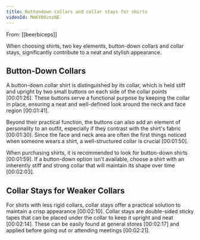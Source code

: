 ```yaml
---
title: Buttondown collars and collar stays for shirts
videoId: MmKY00znzNE
---
```


From: [[beerbiceps]] <br/> 

When choosing shirts, two key elements, button-down collars and collar stays, significantly contribute to a neat and stylish appearance.

## Button-Down Collars
A button-down collar shirt is distinguished by its collar, which is held stiff and upright by two small buttons on each side of the collar points <a class="yt-timestamp" data-t="00:01:26">[00:01:26]</a>. These buttons serve a functional purpose by keeping the collar in place, ensuring a neat and well-defined look around the neck and face region <a class="yt-timestamp" data-t="00:01:41">[00:01:41]</a>.

Beyond their practical function, the buttons can also add an element of personality to an outfit, especially if they contrast with the shirt's fabric <a class="yt-timestamp" data-t="00:01:30">[00:01:30]</a>. Since the face and neck area are often the first things noticed when someone wears a shirt, a well-structured collar is crucial <a class="yt-timestamp" data-t="00:01:50">[00:01:50]</a>.

When purchasing shirts, it is recommended to look for button-down shirts <a class="yt-timestamp" data-t="00:01:59">[00:01:59]</a>. If a button-down option isn't available, choose a shirt with an inherently stiff and strong collar that will maintain its shape over time <a class="yt-timestamp" data-t="00:02:03">[00:02:03]</a>.

## Collar Stays for Weaker Collars
For shirts with less rigid collars, collar stays offer a practical solution to maintain a crisp appearance <a class="yt-timestamp" data-t="00:02:10">[00:02:10]</a>. Collar stays are double-sided sticky tapes that can be placed under the collar to keep it upright and neat <a class="yt-timestamp" data-t="00:02:14">[00:02:14]</a>. These can be easily found at general stores <a class="yt-timestamp" data-t="00:02:17">[00:02:17]</a> and applied before going out or attending meetings <a class="yt-timestamp" data-t="00:02:21">[00:02:21]</a>.
